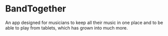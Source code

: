 # BandTogether
An app designed for musicians to keep all their music in one place and to be able to play from tablets, which has grown into much more.
